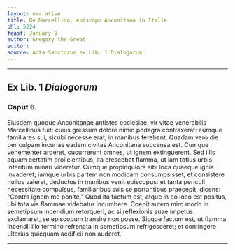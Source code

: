 ```yaml
---
layout: narrative
title: De Marcellino, episcopo Anconitano in Italia
bhl: 5224
feast: January 9
author: Gregory the Great
editor:
source: Acta Sanctorum ex Lib. 1 Dialogorum
---
```


---

## Ex Lib. 1 *Dialogorum*

### Caput 6.

Eiusdem quoque Anconitanae antistes ecclesiae, vir vitae venerabilis Marcellinus fuit: cuius gressum dolore nimio podagra contraxerat: eumque familiares sui, sicubi necesse erat, in manibus ferebant. Quadam vero die per culpam incuriae eadem civitas Anconitana succensa est. Cumque vehementer arderet, cucurrerunt omnes, ut ignem extinguerent. Sed illis aquam certatim proiicientibus, ita crescebat flamma, ut iam totius urbis interitum minari videretur. Cumque propinquiora sibi loca quaeque ignis invaderet; iamque urbis partem non modicam consumpsisset, et consistere nullus valeret, deductus in manibus venit episcopus: et tanta periculi necessitate compulsus, familiaribus suis se portantibus praecepit, dicens: “Contra ignem me ponite.” Quod ita factum est, atque in eo loco est positus, ubi tota vis flammae videbatur incumbere. Coepit autem miro modo in semetipsum incendium retorqueri, ac si reflexionis suae impetus exclamaret, se episcopum transire non posse. Sicque factum est, ut flamma incendii illo termino refrenata in semetipsum refrigesceret; et contingere ulterius quicquam aedificii non auderet. 

---
